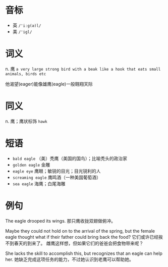 # 音标

- 英 `/'iːg(ə)l/`
- 美 `/'igl/`

# 词义

n. 鹰
`a very large strong bird with a beak like a hook that eats small animals, birds etc`



他渴望(eager)能像雄鹰(eagle)一般翱翔天际

# 同义

n. 鹰；鹰状标饰
`hawk`

# 短语

- `bald eagle` （美）秃鹰（美国的国鸟）；比喻秃头的政治家
- `golden eagle` 金雕
- `eagle eye` 鹰眼；敏锐的目光；目光锐利的人
- `screaming eagle` 鹰鸣酒（一种美国葡萄酒）
- `sea eagle` 海鹰；白尾海雕

# 例句

The eagle drooped its wings.
那只鹰收拢双翅做俯冲。

Maybe they could not hold on to the arrival of the spring, but the female eagle thought what if their father could bring back the food?
它们或许已经挨不到春天的到来了。 雌鹰这样想，但如果它们的爸爸会把食物带来呢？

She lacks the skill to accomplish this, but recognizes that an eagle can help her.
她缺乏完成这项任务的能力，不过她认识到老鹰可以帮助她。


